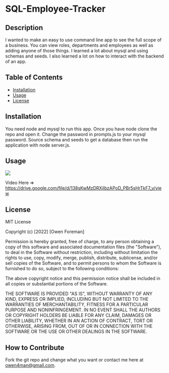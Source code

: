 # SQL-Employee-Tracker

## Description

I wanted to make an easy to use command line app to see the full scope of a business. You can view roles, departments and employees as well as adding anyone of those things. I learned a lot about mysql and using schemas and seeds. I also learned a lot on how to interact with the backend of an app. 

## Table of Contents 

- [Installation](#installation)
- [Usage](#usage)
- [License](#license)

## Installation

You need node and mysql to run this app. Once you have node clone the repo and open it. Change the password in prompts.js to your mysql password. Source schema and seeds to get a database then run the application with node server.js.

## Usage

![](assets/video/Untitled_-Apr-19_-2022-5_15-PM.gif)

Video Here => https://drive.google.com/file/d/138sKwMzDRXilbzAPoD_PBr5sHrTkF7_v/view
## License
MIT License

Copyright (c) [2022] [Owen Foreman]

Permission is hereby granted, free of charge, to any person obtaining a copy
of this software and associated documentation files (the "Software"), to deal
in the Software without restriction, including without limitation the rights
to use, copy, modify, merge, publish, distribute, sublicense, and/or sell
copies of the Software, and to permit persons to whom the Software is
furnished to do so, subject to the following conditions:

The above copyright notice and this permission notice shall be included in all
copies or substantial portions of the Software.

THE SOFTWARE IS PROVIDED "AS IS", WITHOUT WARRANTY OF ANY KIND, EXPRESS OR
IMPLIED, INCLUDING BUT NOT LIMITED TO THE WARRANTIES OF MERCHANTABILITY,
FITNESS FOR A PARTICULAR PURPOSE AND NONINFRINGEMENT. IN NO EVENT SHALL THE
AUTHORS OR COPYRIGHT HOLDERS BE LIABLE FOR ANY CLAIM, DAMAGES OR OTHER
LIABILITY, WHETHER IN AN ACTION OF CONTRACT, TORT OR OTHERWISE, ARISING FROM,
OUT OF OR IN CONNECTION WITH THE SOFTWARE OR THE USE OR OTHER DEALINGS IN THE
SOFTWARE.

## How to Contribute

Fork the git repo and change what you want or contact me here at owen4man@gmail.com.
